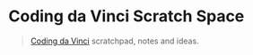 # Coding da Vinci Scratch Space

> [Coding da Vinci](http://codingdavinci.de/) scratchpad, notes and ideas.


